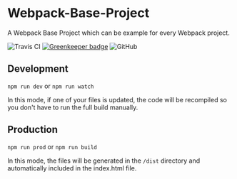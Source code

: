 # Webpack-Base-Project
A Webpack Base Project which can be example for every Webpack project.

![Travis CI](https://img.shields.io/travis/com/MorganCaron/Webpack-Base-Project.svg?style=flat-square)
[![Greenkeeper badge](https://badges.greenkeeper.io/MorganCaron/Webpack-Base-Project.svg?style=flat-square)](https://greenkeeper.io/)
![GitHub](https://img.shields.io/github/license/MorganCaron/Webpack-Base-Project.svg?style=flat-square)

## Development

`npm run dev`
or
`npm run watch`

In this mode, if one of your files is updated, the code will be recompiled so you don't have to run the full build manually.

## Production

`npm run prod`
or
`npm run build`

In this mode, the files will be generated in the `/dist` directory and automatically included in the index.html file.
